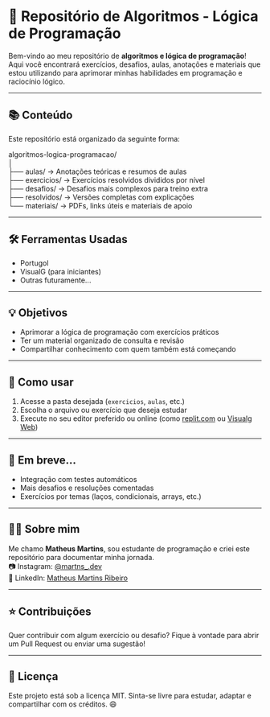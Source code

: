 # 🧠 Repositório de Algoritmos - Lógica de Programação

Bem-vindo ao meu repositório de **algoritmos e lógica de programação**! Aqui você encontrará exercícios, desafios, aulas, anotações e materiais que estou utilizando para aprimorar minhas habilidades em programação e raciocínio lógico.

---

## 📚 Conteúdo

Este repositório está organizado da seguinte forma:

algoritmos-logica-programacao/ <br>
│ <br>
├── aulas/ → Anotações teóricas e resumos de aulas <br>
├── exercicios/ → Exercícios resolvidos divididos por nível <br>
├── desafios/ → Desafios mais complexos para treino extra <br>
├── resolvidos/ → Versões completas com explicações <br>
└── materiais/ → PDFs, links úteis e materiais de apoio <br>


---

## 🛠️ Ferramentas Usadas

- Portugol
- VisualG (para iniciantes)
- Outras futuramente...

---

## 💡 Objetivos

- Aprimorar a lógica de programação com exercícios práticos
- Ter um material organizado de consulta e revisão
- Compartilhar conhecimento com quem também está começando

---

## 🚀 Como usar

1. Acesse a pasta desejada (`exercicios`, `aulas`, etc.)
2. Escolha o arquivo ou exercício que deseja estudar
3. Execute no seu editor preferido ou online (como [replit.com](https://replit.com/) ou [Visualg Web](https://visualgo.net))

---

## 📌 Em breve...

- Integração com testes automáticos
- Mais desafios e resoluções comentadas
- Exercícios por temas (laços, condicionais, arrays, etc.)

---

## 🙋‍♂️ Sobre mim

Me chamo **Matheus Martins**, sou estudante de programação e criei este repositório para documentar minha jornada.  
📷 Instagram: [@martns_.dev](https://instagram.com/martns_.dev)  
💼 LinkedIn: [Matheus Martins Ribeiro](https://www.linkedin.com/in/matheusmartnsdeveloper/)



---

## ⭐ Contribuições

Quer contribuir com algum exercício ou desafio? Fique à vontade para abrir um Pull Request ou enviar uma sugestão!

---

## 📎 Licença

Este projeto está sob a licença MIT. Sinta-se livre para estudar, adaptar e compartilhar com os créditos. 😄
